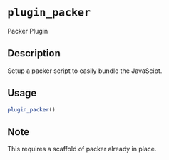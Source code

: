 # `plugin_packer`

Packer Plugin


## Description

Setup a packer script to easily bundle the JavaScipt.


## Usage

```r
plugin_packer()
```


## Note

This requires a scaffold of packer already in place.


